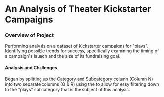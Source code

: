 # An Analysis of Theater Kickstarter Campaigns

### Overview of Project
Performing analysis on a dataset of Kickstarter campaigns for "plays". Identifying possible trends for success, specifically examining the timing of a campaign's launch and the size of its fundraising goal.

#### Analysis and Challenges
Began by splitting up the Category and Subcategory column (Column N) into two separate columns (Q & R) using the to allow for easy filtering down to the "plays" subcategory that is the subject of this analysis. 
